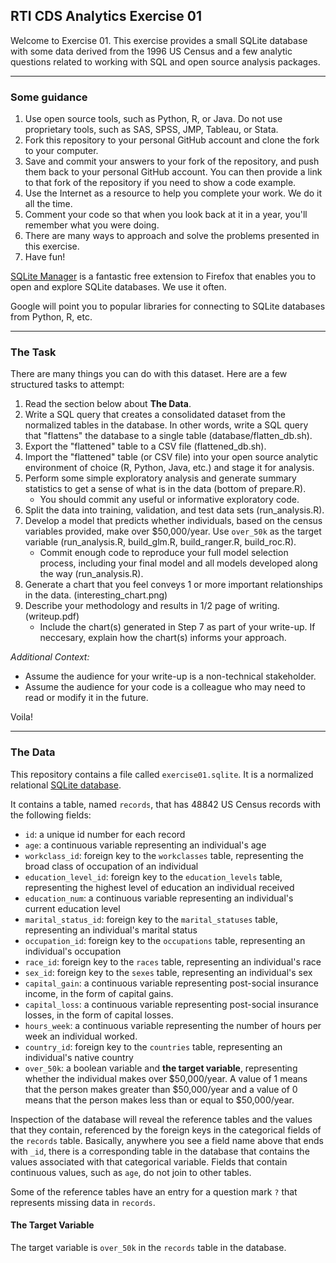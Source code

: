## RTI CDS Analytics Exercise 01

Welcome to Exercise 01. This exercise provides a small SQLite database with some data derived from the 1996 US Census and a few analytic questions related to working with SQL and open source analysis packages.

----

### Some guidance

1. Use open source tools, such as Python, R, or Java. Do not use proprietary tools, such as SAS, SPSS, JMP, Tableau, or Stata. 
1. Fork this repository to your personal GitHub account and clone the fork to your computer.
1. Save and commit your answers to your fork of the repository, and push them back to your personal GitHub account. You can then provide a link to that fork of the repository if you need to show a code example.
1. Use the Internet as a resource to help you complete your work. We do it all the time.
1. Comment your code so that when you look back at it in a year, you'll remember what you were doing.
1. There are many ways to approach and solve the problems presented in this exercise.
1. Have fun!

[SQLite Manager](https://addons.mozilla.org/en-US/firefox/addon/sqlite-manager/) is a fantastic free extension to Firefox that enables you to open and explore SQLite databases. We use it often.

Google will point you to popular libraries for connecting to SQLite databases from Python, R, etc.

----

### The Task

There are many things you can do with this dataset. Here are a few structured tasks to attempt:

1. Read the section below about **The Data**.
1. Write a SQL query that creates a consolidated dataset from the normalized tables in the database. In other words, write a SQL query that "flattens" the database to a single table (database/flatten_db.sh).
1. Export the "flattened" table to a CSV file (flattened_db.sh).
1. Import the "flattened" table (or CSV file) into your open source analytic environment of choice (R, Python, Java, etc.) and stage it for analysis.
1. Perform some simple exploratory analysis and generate summary statistics to get a sense of what is in the data (bottom of prepare.R).
    * You should commit any useful or informative exploratory code.
1. Split the data into training, validation, and test data sets (run_analysis.R). 
1. Develop a model that predicts whether individuals, based on the census variables provided, make over $50,000/year. Use `over_50k` as the target variable (run_analysis.R, build_glm.R, build_ranger.R, build_roc.R). 
    * Commit enough code to reproduce your full model selection process, including your final model and all models developed along the way (run_analysis.R).
1. Generate a chart that you feel conveys 1 or more important relationships in the data. (interesting_chart.png)
1. Describe your methodology and results in 1/2 page of writing. (writeup.pdf)
    * Include the chart(s) generated in Step 7 as part of your write-up. If neccesary, explain how the chart(s) informs your approach. 

_Additional Context:_

* Assume the audience for your write-up is a non-technical stakeholder. 
* Assume the audience for your code is a colleague who may need to read or modify it in the future.

Voila!

----

### The Data

This repository contains a file called `exercise01.sqlite`. It is a normalized relational [SQLite database](http://www.sqlite.org). 

It contains a table, named `records`, that has 48842 US Census records with the following fields:

- `id`: a unique id number for each record
- `age`: a continuous variable representing an individual's age
- `workclass_id`: foreign key to the `workclasses` table, representing the broad class of occupation of an individual
- `education_level_id`: foreign key to the `education_levels` table, representing the highest level of education an individual received
- `education_num`: a continuous variable representing an individual's current education level
- `marital_status_id`: foreign key to the `marital_statuses` table, representing an individual's marital status
- `occupation_id`: foreign key to the `occupations` table, representing an individual's occupation
- `race_id`: foreign key to the `races` table, representing an individual's race
- `sex_id`: foreign key to the `sexes` table, representing an individual's sex
- `capital_gain`: a continuous variable representing post-social insurance income, in the form of capital gains.
- `capital_loss`: a continuous variable representing post-social insurance losses, in the form of capital losses.
- `hours_week`: a continuous variable representing the number of hours per week an individual worked.
- `country_id`: foreign key to the `countries` table, representing an individual's native country
- `over_50k`: a boolean variable and **the target variable**, representing whether the individual makes over $50,000/year. A value of 1 means that the person makes greater than $50,000/year and a value of 0 means that the person makes less than or equal to $50,000/year.

Inspection of the database will reveal the reference tables and the values that they contain, referenced by the foreign keys in the categorical fields of the `records` table. Basically, anywhere you see a field name above that ends with `_id`, there is a corresponding table in the database that contains the values associated with that categorical variable. Fields that contain continuous values, such as `age`, do not join to other tables.

Some of the reference tables have an entry for a question mark `?` that represents missing data in `records`.

#### The Target Variable

The target variable is `over_50k` in the `records` table in the database.



